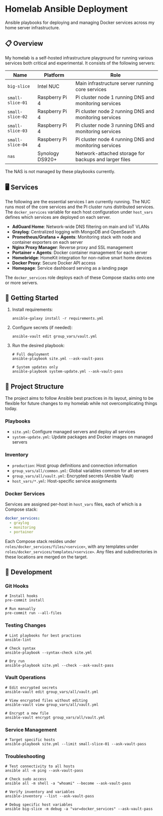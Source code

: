 # Homelab Ansible Deployment

Ansible playbooks for deploying and managing Docker services across my home server infrastructure.

## 📋 Overview

My homelab is a self-hosted infrastructure playground for running various services both critical and experimental. It
consists of the following servers:

| Name             | Platform        | Role |
| ---------------- | --------------- | ---- |
| `big-slice`      | Intel NUC       | Main infrastructure server running core services |
| `small-slice-01` | Raspberry Pi 4  | Pi cluster node 1 running DNS and monitoring services |
| `small-slice-02` | Raspberry Pi 4  | Pi cluster node 2 running DNS and monitoring services |
| `small-slice-03` | Raspberry Pi 4  | Pi cluster node 3 running DNS and monitoring services |
| `small-slice-04` | Raspberry Pi 4  | Pi cluster node 4 running DNS and monitoring services |
| `nas`            | Synology DS920+ | Network-attached storage for backups and larger files |

The NAS is not managed by these playbooks currently.

## 🖥️ Services

The following are the essential services I am currently running. The NUC runs most of the core services and the Pi
cluster runs distributed services. The `docker_services` variable for each host configuration under `host_vars` defines
which services are deployed on each server.

- **AdGuard Home**: Network-wide DNS filtering on main and IoT VLANs
- **Graylog**: Centralized logging with MongoDB and OpenSearch
- **Prometheus/Grafana + Agents**: Monitoring stack with node and container exporters on each server
- **Nginx Proxy Manager**: Reverse proxy and SSL management
- **Portainer + Agents**: Docker container management for each server
- **Homebridge**: HomeKit integration for non-native smart home devices
- **Docker Proxy**: Secure Docker API access
- **Homepage**: Service dashboard serving as a landing page

The `docker_services` role deploys each of these Compose stacks onto one or more servers.

## 🚀 Getting Started

1. Install requirements:
   ```shell
   ansible-galaxy install -r requirements.yml
   ```

2. Configure secrets (if needed):
   ```shell
   ansible-vault edit group_vars/vault.yml
   ```

3. Run the desired playbook:
   ```shell
   # Full deployment
   ansible-playbook site.yml --ask-vault-pass

   # System updates only
   ansible-playbook system-update.yml --ask-vault-pass
   ```

## 📁 Project Structure

The project aims to follow Ansible best practices in its layout, aiming to be flexible for future changes to my homelab
while not overcomplicating things today.

### Playbooks

- `site.yml`: Configure managed servers and deploy all services
- `system-update.yml`: Update packages and Docker images on managed servers

### Inventory

- `production`: Host group definitions and connection information
- `group_vars/all/common.yml`: Global variables common for all servers
- `group_vars/all/vault.yml`: Encrypted secrets (Ansible Vault)
- `host_vars/*.yml`: Host-specific service assignments

### Docker Services

Services are assigned per-host in `host_vars` files, each of which is a Compose stack:

```yaml
docker_services:
  - graylog
  - monitoring
  - portainer
```

Each Compose stack resides under `roles/docker_services/files/<service>`, with any templates under
`roles/docker_services/templates/<service>`. Any files and subdirectories in these locations are merged on the target.

## 🔧 Development

### Git Hooks

```shell
# Install hooks
pre-commit install

# Run manually
pre-commit run --all-files
```

### Testing Changes

```shell
# Lint playbooks for best practices
ansible-lint

# Check syntax
ansible-playbook --syntax-check site.yml

# Dry run
ansible-playbook site.yml --check --ask-vault-pass
```

### Vault Operations

```shell
# Edit encrypted secrets
ansible-vault edit group_vars/all/vault.yml

# View encrypted files without editing
ansible-vault view group_vars/all/vault.yml

# Encrypt a new file
ansible-vault encrypt group_vars/all/vault.yml
```

### Service Management

```shell
# Target specific hosts
ansible-playbook site.yml --limit small-slice-01 --ask-vault-pass
```

### Troubleshooting

```shell
# Test connectivity to all hosts
ansible all -m ping --ask-vault-pass

# Check sudo access
ansible all -m shell -a "whoami" --become --ask-vault-pass

# Verify inventory and variables
ansible-inventory --list --ask-vault-pass

# Debug specific host variables
ansible big-slice -m debug -a "var=docker_services" --ask-vault-pass
```
